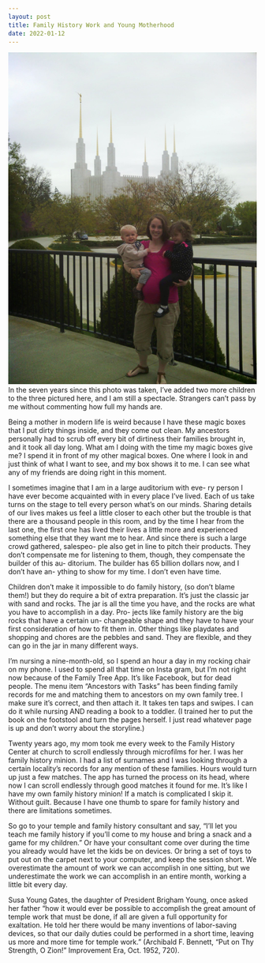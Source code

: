```yaml
---
layout: post
title: Family History Work and Young Motherhood
date: 2022-01-12
---
```

![a pregnant woman holding two young children standing in front of the Washington DC temple](/post-images/handful.jpg)
In the seven years since this photo was taken, I’ve added two
more children to the three pictured here, and I am still a spectacle.
Strangers can’t pass by me without commenting how full my hands
are.  

Being a mother in modern life is weird because I have these
magic boxes that I put dirty things inside, and they come out clean.
My ancestors personally had to scrub off every bit of dirtiness their
families brought in, and it took all day long. What am I doing with
the time my magic boxes give me? I spend it in front of my other
magical boxes. One where I look in and just think of what I want to
see, and my box shows it to me. I can see what any of my friends are
doing right in this moment.  

I sometimes imagine that I am in a large auditorium with eve-
ry person I have ever become acquainted with in every place I’ve
lived. Each of us take turns on the stage to tell every person what’s on
our minds. Sharing details of our lives makes us feel a little closer to
each other but the trouble is that there are a thousand people in this
room, and by the time I hear from the last one, the first one has lived
their lives a little more and experienced something else that they want
me to hear. And since there is such a large crowd gathered, salespeo-
ple also get in line to pitch their products. They don’t compensate me
for listening to them, though, they compensate the builder of this au-
ditorium. The builder has 65 billion dollars now, and I don’t have an-
ything to show for my time. I don’t even have time.  

Children don’t make it impossible to do family history, (so
don’t blame them!) but they do require a bit of extra preparation. It’s
just the classic jar with sand and rocks. The jar is all the time you
have, and the rocks are what you have to accomplish in a day. Pro-
jects like family history are the big rocks that have a certain un-
changeable shape and they have to have your first consideration of
how to fit them in. Other things like playdates and shopping and
chores are the pebbles and sand. They are flexible, and they can go in
the jar in many different ways.  

I’m nursing a nine-month-old, so I spend an hour a day in my
rocking chair on my phone. I used to spend all that time on Insta
gram, but I’m not right now because of the Family Tree App. It’s like Facebook, but for dead people. The
menu item “Ancestors with Tasks” has been finding family records for me and matching them to ancestors on
my own family tree. I make sure it’s correct, and then attach it. It takes ten taps and swipes. I can do it while
nursing AND reading a book to a toddler. (I trained her to put the book on the footstool and turn the pages herself. I just read whatever page is up and don’t worry about the storyline.)  

Twenty years ago, my mom took me every week to the Family History Center at church to scroll endlessly through microfilms for her. I was her family history minion. I had a list of surnames and I was looking
through a certain locality’s records for any mention of these families. Hours would turn up just a few matches.
The app has turned the process on its head, where now I can scroll endlessly through good matches it found
for me. It’s like I have my own family history minion! If a match is complicated I skip it. Without guilt. Because I have one thumb to spare for family history and there are limitations sometimes.  

So go to your temple and family history consultant and say, “I’ll let you teach me family history if
you’ll come to my house and bring a snack and a game for my children.” Or have your consultant come over
during the time you already would have let the kids be on devices. Or bring a set of toys to put out on the carpet next to your computer, and keep the session short. We overestimate the amount of work we can accomplish in one sitting, but we underestimate the work we can accomplish in an entire month, working a little bit
every day. 

Susa Young Gates, the daughter of
President Brigham Young, once
asked her father “how it would ever be possible to accomplish the
great amount of temple work that
must be done, if all are given a full
opportunity for exaltation. He told
her there would be many inventions of labor-saving devices, so
that our daily duties could be performed in a short time, leaving us
more and more time for temple
work.” (Archibald F. Bennett, “Put
on Thy Strength, O Zion!” Improvement Era, Oct.
1952, 720).